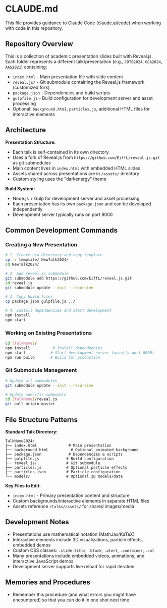 # CLAUDE.md

This file provides guidance to Claude Code (claude.ai/code) when working with code in this repository.

## Repository Overview

This is a collection of academic presentation slides built with Reveal.js. Each folder represents a different talk/presentation (e.g., `COTB2024`, `CCA2024`, `AAS2021`) containing:

- `index.html` - Main presentation file with slide content
- `reveal.js/` - Git submodule containing the Reveal.js framework (customized fork)
- `package.json` - Dependencies and build scripts
- `gulpfile.js` - Build configuration for development server and asset processing
- Optional: `background.html`, `particles.js`, additional HTML files for interactive elements

## Architecture

**Presentation Structure:**
- Each talk is self-contained in its own directory
- Uses a fork of Reveal.js from `https://github.com/EiffL/reveal.js.git` as git submodules
- Main content lives in `index.html` with embedded HTML slides
- Assets shared across presentations are in `/assets/` directory
- Custom styling uses the "darkenergy" theme

**Build System:**
- Node.js + Gulp for development server and asset processing
- Each presentation has its own `package.json` and can be developed independently
- Development server typically runs on port 8000

## Common Development Commands

### Creating a New Presentation
```bash
# 1. Create new directory and copy template
cp -r template/ NewTalk2024/
cd NewTalk2024/

# 2. Add reveal.js submodule
git submodule add https://github.com/EiffL/reveal.js.git
cd reveal.js
git submodule update --init --recursive

# 3. Copy build files
cp package.json gulpfile.js ../

# 4. Install dependencies and start development
npm install
npm start
```

### Working on Existing Presentations
```bash
cd [TalkName]/
npm install          # Install dependencies
npm start           # Start development server (usually port 8000)
npm run build       # Build for production
```

### Git Submodule Management
```bash
# Update all submodules
git submodule update --init --recursive

# Update specific submodule
cd [TalkName]/reveal.js
git pull origin master
```

## File Structure Patterns

**Standard Talk Directory:**
```
TalkName2024/
├── index.html              # Main presentation
├── background.html          # Optional animated background
├── package.json            # Dependencies & scripts
├── gulpfile.js            # Build configuration  
├── reveal.js/             # Git submodule
├── particles.js           # Optional particle effects
├── particles.json         # Particle configuration
└── models/                # Optional 3D models/data
```

**Key Files to Edit:**
- `index.html` - Primary presentation content and structure
- Custom backgrounds/interactive elements in separate HTML files
- Assets reference `/talks/assets/` for shared images/media

## Development Notes

- Presentations use mathematical notation (MathJax/KaTeX)
- Interactive elements include 3D visualizations, particle effects, embedded demos
- Custom CSS classes: `.slide-title`, `.block`, `.alert`, `.container`, `.col`
- Many presentations include embedded videos, animations, and interactive JavaScript demos
- Development server supports live reload for rapid iteration

## Memories and Procedures

- Remember this procedure (and what errors you might have encountered) so that you can do it in one shot next time